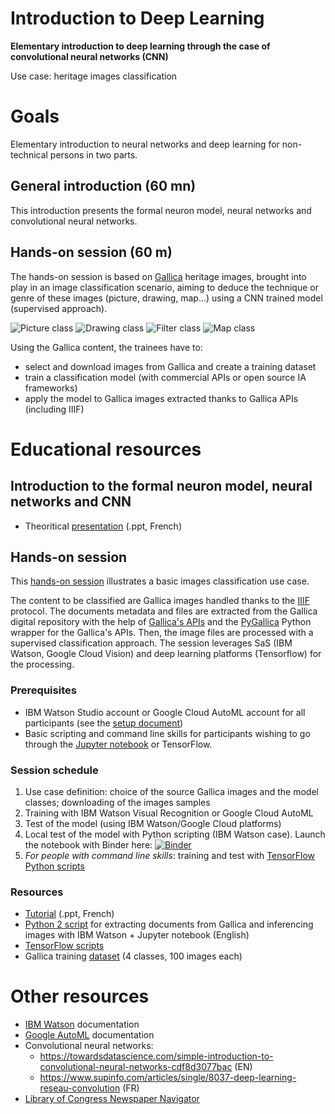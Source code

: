 # Introduction to Deep Learning
**Elementary introduction to deep learning through the case of convolutional neural networks (CNN)**

Use case: heritage images classification

# Goals 
Elementary introduction to neural networks and deep learning for non-technical persons in two parts.

## General introduction (60 mn)
This introduction presents the formal neuron model, neural networks and convolutional neural networks.

## Hands-on session (60 m)
The hands-on session is based on [Gallica](https://gallica.bnf.fr/) heritage images, brought into play in an image classification scenario, aiming to deduce the technique or genre of these images (picture, drawing, map...) using a CNN trained model (supervised approach).

![Picture class](https://gallica.bnf.fr/ark:/12148/btv1b53086966b/f1/.thumbnail)
![Drawing class](https://gallica.bnf.fr/ark:/12148/btv1b102201347/f1/.thumbnail)
![Filter class](https://gallica.bnf.fr/ark:/12148/btv1b10027545g/f1/.thumbnail)
![Map class](https://gallica.bnf.fr/ark:/12148/btv1b52504043q/f1/.thumbnail)

Using the Gallica content, the trainees have to:
- select and download images from Gallica and create a training dataset
- train a classification model (with commercial APIs or open source IA frameworks)
- apply the model to Gallica images extracted thanks to Gallica APIs (including IIIF)

# Educational resources

## Introduction to the formal neuron model, neural networks and CNN 
* Theoritical [presentation](https://github.com/altomator/Introduction-to-Deep-Learning/tree/master/ppt) (.ppt, French)

## Hands-on session

This [hands-on session](https://github.com/altomator/Introduction-to-Deep-Learning/blob/master/ppt/atelier-DL.pptx) illustrates a basic images classification use case.

The content to be classified are Gallica images handled thanks to the [IIIF](https://iiif.io/technical-details/) protocol. 
The documents metadata and files are extracted from the Gallica digital repository with the help of [Gallica's APIs](http://api.bnf.fr) and the [PyGallica](https://github.com/ian-nai/PyGallica) Python wrapper for the Gallica's APIs. Then, the image files are processed with a supervised classification approach. 
The session leverages SaS (IBM Watson, Google Cloud Vision) and deep learning platforms (Tensorflow) for the processing.

### Prerequisites
* IBM Watson Studio account or Google Cloud AutoML account for all participants (see the [setup document](https://github.com/altomator/Introduction-to-deep-learning/blob/master/ppt/setup_Watson-AutoML.docx))
* Basic scripting and command line skills for participants wishing to go through the [Jupyter notebook](https://github.com/altomator/Introduction-to-deep-learning/blob/master/classify-with-Watson/classify-img-with-iiif-and-watson.ipynb) or TensorFlow. 

### Session schedule
1. Use case definition: choice of the source Gallica images and the model classes; downloading of the images samples
2. Training with IBM Watson Visual Recognition or Google Cloud AutoML 
3. Test of the model (using IBM Watson/Google Cloud platforms)
4. Local test of the model with Python scripting (IBM Watson case). Launch the notebook with Binder here:
[![Binder](https://mybinder.org/badge_logo.svg)](https://mybinder.org/v2/gh/altomator/Introduction-to-deep-learning/master)
5. *For people with command line skills*: training and test with [TensorFlow Python scripts](https://github.com/altomator/Introduction-to-deep-learning/tree/master/classify-with-Tensorflow)



### Resources
* [Tutorial](https://github.com/altomator/Introduction-to-deep-learning/tree/master/ppt) (.ppt, French)
* [Python 2 script](https://github.com/altomator/Introduction-to-deep-learning/blob/master/classify-with-Watson/classify-img-with-iiif-and-watson.py) for extracting documents from Gallica and inferencing images with IBM Watson + Jupyter notebook (English)
* [TensorFlow scripts](https://github.com/altomator/Introduction-to-deep-learning/tree/master/classify-with-Tensorflow)
* Gallica training [dataset](https://github.com/altomator/Introduction-to-deep-learning/tree/master/images) (4 classes, 100 images each)

# Other resources
* [IBM Watson](https://cloud.ibm.com/docs/services/assistant?topic=assistant-getting-started#getting-started) documentation
* [Google AutoML](https://cloud.google.com/vision/automl/docs) documentation
* Convolutional neural networks:
  * https://towardsdatascience.com/simple-introduction-to-convolutional-neural-networks-cdf8d3077bac (EN)
  * https://www.supinfo.com/articles/single/8037-deep-learning-reseau-convolution (FR)
* [Library of Congress Newspaper Navigator](https://github.com/LibraryOfCongress/newspaper-navigator)


